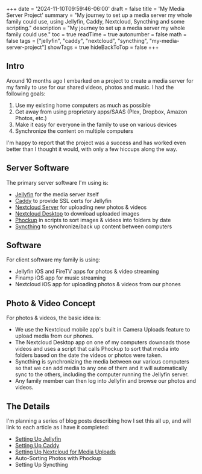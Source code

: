 +++
date = '2024-11-10T09:59:46-06:00'
draft = false
title = 'My Media Server Project'
summary = "My journey to set up a media server my whole family could use, using Jellyfin, Caddy, Nextcloud, Syncthing and some scripting."
description = "My journey to set up a media server my whole family could use."
toc = true
readTime = true
autonumber = false
math = false
tags = ["jellyfin", "caddy", "nextcloud", "syncthing", "my-media-server-project"]
showTags = true
hideBackToTop = false
+++
## Intro
Around 10 months ago I embarked on a project to create a media server for my family to use for our shared videos, photos and music.  I had the following goals:
1. Use my existing home computers as much as possible
2. Get away from using proprietary apps/SAAS (Plex, Dropbox, Amazon Photos, etc.)
2. Make it easy for everyone in the family to use on various devices
3. Synchronize the content on multiple computers

I'm happy to report that the project was a success and has worked even better than I thought it would, with only a few hiccups along the way.

## Server Software
The primary server software I'm using is: 
* [Jellyfin](https://jellyfin.org/) for the media server itself
* [Caddy](https://caddyserver.com/) to provide SSL certs for Jellyfin
* [Nextcloud Server](https://nextcloud.com/install/) for uploading new photos & videos
* [Nextcloud Desktop](https://nextcloud.com/install/) to download uploaded images
* [Phockup](https://github.com/ivandokov/phockup) in scripts to sort images & videos into folders by date
* [Syncthing](https://syncthing.net/) to synchronize/back up content between computers

## Software
For client software my family is using:
* Jellyfin iOS and FireTV apps for photos & video streaming
* Finamp iOS app for music streaming
* Nextcloud iOS app for uploading photos & videos from our phones

## Photo & Video Concept
For photos & videos, the basic idea is: 
* We use the Nextcloud mobile app's built in Camera Uploads feature to upload media from our phones.
* The Nextcloud Desktop app on one of my computers downoads those videos and uses a script that calls Phockup to sort that media into folders based on the date the videos or photos were taken.  
* Syncthing is synchronizing the media between our various computers so that we can add media to any one of them and it will automatically sync to the others, including the computer running the Jellyfin server.
* Any family member can then log into Jellyfin and browse our photos and videos.

## The Details
I'm planning a series of blog posts describing how I set this all up, and will link to each article as I have it completed:
* [Setting Up Jellyfin](/posts/setting-up-jellyfin/)
* [Setting Up Caddy](/posts/setting-up-caddy/)
* [Setting Up Nextcloud for Media Uploads](/posts/setting-up-nextcloud/)
* Auto-Sorting Photos with Phockup
* Setting Up Syncthing 
